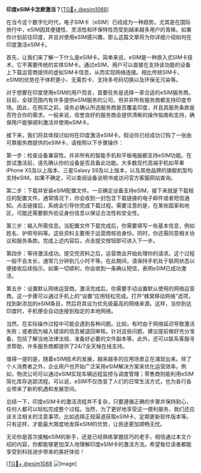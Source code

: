 **印度eSIM卡怎麽激活？**[[TG💪+ @esim1088](https://t.me/s/esim1088)]

在当今这个数字化时代，电子SIM卡（eSIM）已经成为一种趋势。尤其是在国际旅行中，eSIM因其便捷性、灵活性和环保特性而受到越来越多用户的青睐。如果你计划前往印度，并且对使用eSIM感兴趣，那么这篇文章将为你详细介绍如何在印度激活eSIM卡。

首先，让我们来了解一下什么是eSIM卡。简单来说，eSIM是一种嵌入式SIM卡技术，它不需要传统的实体SIM卡。通过eSIM，用户可以直接在支持该功能的设备上下载运营商提供的虚拟SIM卡信息，从而实现网络连接。相比传统SIM卡，eSIM的优势在于体积更小、无需剪卡、支持多号码切换以及环保无污染等。

对于想要在印度使用eSIM的用户而言，首要任务是选择一家合适的eSIM服务商。目前，全球范围内有许多提供eSIM服务的公司，但并非所有服务商都支持印度市场。因此，在购买之前，请务必确认所选服务商是否覆盖印度，并且其服务条款是否符合你的需求。一般来说，信誉良好的服务商会提供清晰的操作指南和支持，确保用户能够顺利激活并使用eSIM卡。

接下来，我们将具体探讨如何在印度激活eSIM卡。假设你已经成功订购了一张由可靠服务商提供的eSIM卡，请按照以下步骤操作：

第一步：检查设备兼容性。并非所有的智能手机和平板电脑都支持eSIM功能。在尝试激活前，请先确认你的设备是否具备此功能。大多数现代高端手机如苹果iPhone XS及以上版本、三星Galaxy S9及以上版本，以及其他品牌的旗舰机型均支持eSIM。如果不确定，可以查阅设备说明书或访问官方客服网站查询。

第二步：下载并安装eSIM配置文件。一旦确定设备支持eSIM，接下来就是下载相应的配置文件。通常情况下，你会收到一封包含下载链接的电子邮件或者短信通知。点击链接后，系统会引导你完成下载过程。需要注意的是，在某些国家和地区，可能还需要额外验证身份信息以保证合法性和安全性。

第三步：输入所需信息。当配置文件下载完成后，你需要填写一些基本信息，例如姓名、护照号码等。这些资料主要用于运营商核验身份。同时，你还需同意相关协议和服务条款。完成上述内容后，点击提交按钮即可进入下一步。

第四步：等待激活成功。提交完资料之后，运营商会开始处理你的请求。这个过程一般不会太长，通常几分钟到几小时不等。在此期间，请保持手机处于联网状态以便接收后续指示。如果一切顺利，你会收到一条确认短信，表明eSIM已成功激活。

第五步：设置默认网络运营商。激活完成后，你需要手动设置默认使用的网络运营商。这一步骤可以通过手机上的“设置”应用轻松完成。打开“蜂窝移动网络”选项，找到新添加的eSIM条目，然后将其设为优先级最高的网络来源。这样，当你到达印度时，手机便会自动连接到指定的本地网络。

当然，在实际操作过程中可能会遇到各种问题。比如，有时由于网络延迟导致激活失败；或者因为输入错误的信息被退回审核。针对这些问题，建议提前做好充分准备，包括了解当地法律法规、准备好必要的文件副本等。此外，还可以联系客服寻求帮助，许多服务商都提供了24/7全天候在线支持。

值得一提的是，随着eSIM技术的发展，越来越多的应用场景正在涌现出来。除了个人消费者之外，企业用户也开始广泛采用eSIM解决方案来优化运营效率。例如，物流公司可以通过eSIM实现车辆远程监控与调度管理；零售商则能利用eSIM简化库存追踪流程。可以说，eSIM不仅改变了人们的日常生活方式，也为各行各业带来了新的机遇和发展空间。

总结一下，印度eSIM卡的激活流程并不复杂，只要遵循正确的步骤并保持耐心，任何人都可以轻松完成整个过程。当然，为了更好地享受这一便利服务，我们还应该关注相关的注意事项，比如选择正规渠道获取eSIM卡、定期更新软件版本等。只有这样，才能最大限度地发挥eSIM的优势，让旅途更加顺畅无忧。

无论你是首次接触eSIM的新手，还是已经熟练掌握技巧的老手，相信通过本文介绍的内容，你都能够更加深入地理解印度eSIM卡的激活方法。希望每位读者都能享受到科技进步带来的美好体验！

[[TG💪+ @esim1088](https://t.me/s/esim1088) ![Image](https://i.postimg.cc/4NQfJmqS/Snipaste-2025-05-13-00-14-12.png)]